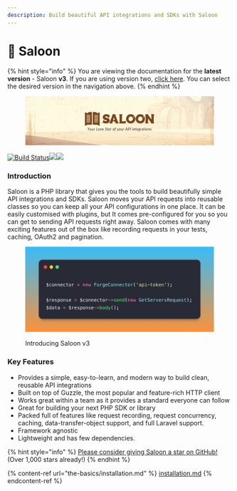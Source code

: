 ```yaml
---
description: Build beautiful API integrations and SDKs with Saloon
---
```


# 🤠 Saloon

{% hint style="info" %}
You are viewing the documentation for the **latest** **version** - Saloon **v3**. If you are using version two, [click here](https://docs.saloon.dev/v/2). You can select the desired version in the navigation above.
{% endhint %}

<figure><img src=".gitbook/assets/header.png" alt=""><figcaption></figcaption></figure>

[![Build Status](https://github.com/saloonphp/saloon/actions/workflows/tests.yml/badge.svg)](https://img.shields.io/github/actions/workflow/status/saloonphp/saloon/tests.yml?label=tests)![](https://img.shields.io/packagist/dm/saloonphp/saloon)![](https://img.shields.io/github/stars/saloonphp/saloon)

### Introduction

Saloon is a PHP library that gives you the tools to build beautifully simple API integrations and SDKs. Saloon moves your API requests into reusable classes so you can keep all your API configurations in one place. It can be easily customised with plugins, but It comes pre-configured for you so you can get to sending API requests right away. Saloon comes with many exciting features out of the box like recording requests in your tests, caching, OAuth2 and pagination.

<figure><img src=".gitbook/assets/Introducing Saloon v3.png" alt=""><figcaption><p>Introducing Saloon v3</p></figcaption></figure>

### Key Features

* Provides a simple, easy-to-learn, and modern way to build clean, reusable API integrations
* Built on top of Guzzle, the most popular and feature-rich HTTP client
* Works great within a team as it provides a standard everyone can follow
* Great for building your next PHP SDK or library
* Packed full of features like request recording, request concurrency, caching, data-transfer-object support, and full Laravel support.
* Framework agnostic
* Lightweight and has few dependencies.

{% hint style="info" %}
[Please consider giving Saloon a star on GitHub!](https://github.com/sammyjo20/saloon) (Over 1,000 stars already!)
{% endhint %}

{% content-ref url="the-basics/installation.md" %}
[installation.md](the-basics/installation.md)
{% endcontent-ref %}
